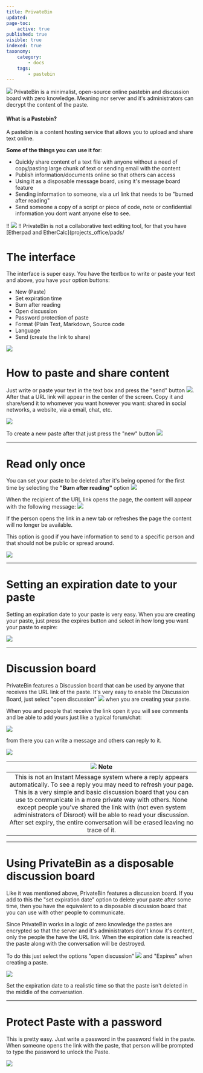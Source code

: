 ```yaml
---
title: PrivateBin
updated:
page-toc:
    active: true
published: true
visible: true
indexed: true
taxonomy:
    category:
        - docs
    tags:
        - pastebin
---
```


![](/home/icons/privatebin.png)
PrivateBin is a minimalist, open-source online pastebin and discussion board with zero knowledge. Meaning nor server and it's administrators can decrypt the content of the paste.
<br>

#### What is a Pastebin?
A pastebin is a content hosting service that allows you to upload and share text online.

**Some of the things you can use it for**:

- Quickly share content of a text file with anyone without a need of copy/pasting large chunk of text or sending email with the content
- Publish information/documents online so that others can access
- Using it as a disposable message board, using it's message board feature
- Sending information to someone, via a url link that needs to be "burned after reading"
- Send someone a copy of a script or piece of code, note or confidential information you dont want anyone else to see.

!! ![](/home/icons/note.png)
!! PrivateBin is not a collaborative text editing tool, for that you have [Etherpad and EtherCalc](projects_office/pads/

# The interface

The interface is super easy. You have the textbox to write or paste your text and above, you have your option buttons:

* New (Paste)
* Set expiration time
* Burn after reading
* Open discussion
* Password protection of paste
* Format (Plain Text, Markdown, Source code
* Language
* Send (create the link to share)


![](en/privatebin01.gif)



# How to paste and share content

Just write or paste your text in the text box and press the "send" button  ![](en/privatebin01.png?resize=38,18). After that a URL link will appear in the center of the screen. Copy it and share/send it to whomever you want however you want: shared in social networks, a website, via a email, chat, etc.

![](en/privatebin02.gif)

To create a new paste after that just press the "new" button  ![](en/privatebin02.png?resize=38,18)

----------

# Read only once
You can set your paste to be deleted after it's being opened for the first time by selecting the **"Burn after reading"** option ![](en/privatebin03.png?resize=166,41)

When the recipient of the URL link opens the page, the content will appear with the following message:
![](en/privatebin04.png?resize=606,50)

If the person opens the link in a new tab or refreshes the page the content will no longer be available.

This option is good if you have information to send to a specific person and that should not be public or spread around.

![](en/privatebin03.gif)

----------

# Setting an expiration date to your paste

Setting an expiration date to your paste is very easy. When you are creating your paste, just press the expires button and select in how long you want your paste to expire:

![](en/privatebin04.gif)

----------
# Discussion board

PrivateBin features a Discussion board that can be used by anyone that receives the URL link of the paste. It's very easy to enable the Discussion Board, just select "open discussion" ![](en/privatebin05.png?resize=151,41) when you are creating your paste.

When you and people that receive the link open it you will see comments and be able to add yours just like a typical forum/chat:

![](en/privatebin06.png)

from there you can write a message and others can reply to it.

![](en/privatebin05.gif)


|![](en/note.png) **Note**|
|:--:|
|This is not an Instant Message system where a reply appears automatically. To see a reply you may need to refresh your page.<br>This is a very simple and basic discussion board that you can use to communicate in a more private way with others. None except people you've shared the link with (not even system administrators of Disroot) will be able to read your discussion. After set expiry, the entire conversation will be erased leaving no trace of it.|

----------
# Using PrivateBin as a disposable discussion board

Like it was mentioned above, PrivateBin features a discussion board. If you add to this the "set expiration date" option to delete your paste after some time, then you have the equivalent to a disposable discussion board that you can use with other people to communicate.

Since PrivateBin works in a logic of zero knowledge the pastes are encrypted so that the server and it's administrators don't know it's content, only the people the have the URL link.
When the expiration date is reached the paste along with the conversation will be destroyed.

To do this just select the options "open discussion" ![](en/privatebin07.png?resize=151,41) and "Expires" when creating a paste.

![](en/privatebin06.gif)

Set the expiration date to a realistic time so that the paste isn't deleted in the middle of the conversation.

----------

# Protect Paste with a password
This is pretty easy. Just write a password in the password field in the paste. When someone opens the link with the paste, that person will be prompted to type the password to unlock the Paste.

![](en/privatebin07.gif)
